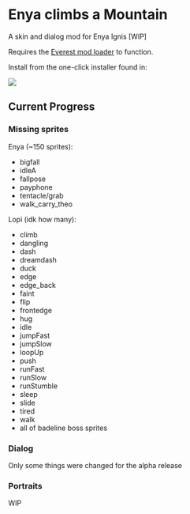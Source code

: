 # Enya climbs a Mountain

A skin and dialog mod for Enya Ignis [WIP]

Requires the [Everest mod loader](https://everestapi.github.io/) to function.

Install from the one-click installer found in:

<a href="https://gamebanana.com/mods/528758"><img src="https://gamebanana.com/mods/embeddables/528758?type=large"/></a>

## Current Progress

### Missing sprites

Enya (~150 sprites):
- bigfall
- idleA
- fallpose
- payphone
- tentacle/grab
- walk_carry_theo

Lopi (idk how many):
- climb
- dangling
- dash
- dreamdash
- duck
- edge
- edge_back
- faint
- flip
- frontedge
- hug
- idle
- jumpFast
- jumpSlow
- loopUp
- push
- runFast
- runSlow
- runStumble
- sleep
- slide
- tired
- walk
- all of badeline boss sprites

### Dialog
Only some things were changed for the alpha release

### Portraits
WIP

